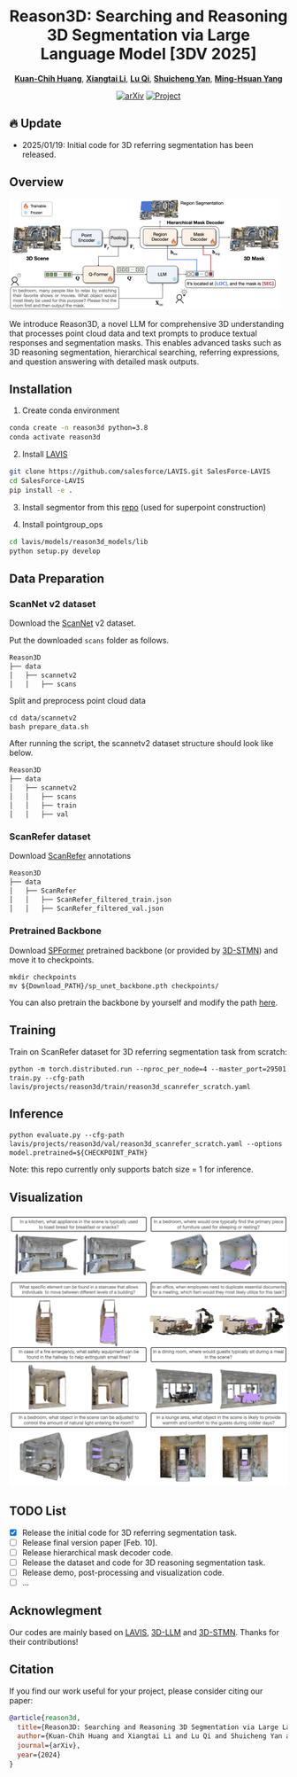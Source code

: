 
<p align="center">
  <h1 align="center">Reason3D: Searching and Reasoning 3D Segmentation via Large Language Model [3DV 2025]
  </h1>
  <p align="center">
    <a href="https://kuanchihhuang.github.io/"><strong>Kuan-Chih Huang</strong></a>,
    <a href="https://lxtgh.github.io/"><strong>Xiangtai Li</strong></a>,
    <a href="https://luqi.info/"><strong>Lu Qi</strong></a>,
    <a href="https://yanshuicheng.info/"><strong>Shuicheng Yan</strong></a>,
    <a href="https://faculty.ucmerced.edu/mhyang/"><strong>Ming-Hsuan Yang</strong></a>
  </p>

<div align="center">

[![arXiv](https://img.shields.io/badge/arXiv-2405.17427-red)](https://arxiv.org/abs/2405.17427)
[![Project](https://img.shields.io/badge/project-page-green)](https://kuanchihhuang.github.io/project/reason3d/)

</div>

## 🔥 Update
- 2025/01/19:  Initial code for 3D referring segmentation has been released.

## Overview

<img src="figs/reason3d_arch.jpg" alt="vis" style="zoom:50%;" />

We introduce Reason3D, a novel LLM for comprehensive 3D understanding that processes point cloud data and text prompts to produce textual responses and segmentation masks. This enables advanced tasks such as 3D reasoning segmentation, hierarchical searching, referring expressions, and question answering with detailed mask outputs.

## Installation

1. Create conda environment
```bash
conda create -n reason3d python=3.8
conda activate reason3d
```

2. Install [LAVIS](https://github.com/salesforce/LAVIS)
```bash
git clone https://github.com/salesforce/LAVIS.git SalesForce-LAVIS
cd SalesForce-LAVIS
pip install -e .
```

3. Install segmentor from this [repo](https://github.com/Karbo123/segmentator) (used for superpoint construction)


4. Install pointgroup_ops
```bash
cd lavis/models/reason3d_models/lib
python setup.py develop
```

## Data Preparation

### ScanNet v2 dataset

Download the [ScanNet](http://www.scan-net.org/) v2 dataset.

Put the downloaded `scans` folder as follows.
```
Reason3D
├── data
│   ├── scannetv2
│   │   ├── scans
```

Split and preprocess point cloud data

```
cd data/scannetv2
bash prepare_data.sh
```

After running the script, the scannetv2 dataset structure should look like below.
```
Reason3D
├── data
│   ├── scannetv2
│   │   ├── scans
│   │   ├── train
│   │   ├── val
```

### ScanRefer dataset

Download [ScanRefer](https://github.com/daveredrum/ScanRefer) annotations

```
Reason3D
├── data
│   ├── ScanRefer
│   │   ├── ScanRefer_filtered_train.json
│   │   ├── ScanRefer_filtered_val.json
```

### Pretrained Backbone
Download [SPFormer](https://github.com/sunjiahao1999/SPFormer) pretrained backbone (or provided by [3D-STMN](https://github.com/sosppxo/3D-STMN)) and move it to checkpoints.
```
mkdir checkpoints
mv ${Download_PATH}/sp_unet_backbone.pth checkpoints/
```
You can also pretrain the backbone by yourself and modify the path [here](lavis/projects/reason3d/train/reason3d_scanrefer_scratch.yaml#L15).

## Training
Train on ScanRefer dataset for 3D referring segmentation task from scratch:
```
python -m torch.distributed.run --nproc_per_node=4 --master_port=29501 train.py --cfg-path lavis/projects/reason3d/train/reason3d_scanrefer_scratch.yaml
```

## Inference
```
python evaluate.py --cfg-path lavis/projects/reason3d/val/reason3d_scanrefer_scratch.yaml --options model.pretrained=${CHECKPOINT_PATH}
```
Note: this repo currently only supports batch size = 1 for inference. 

## Visualization

<img src="figs/visualization.jpg" alt="vis" style="zoom:50%;" />


## TODO List

- [x] Release the initial code for 3D referring segmentation task.
- [ ] Release final version paper [Feb. 10].
- [ ] Release hierarchical mask decoder code.
- [ ] Release the dataset and code for 3D reasoning segmentation task. 
- [ ] Release demo, post-processing and visualization code.
- [ ] ...

## Acknowlegment

Our codes are mainly based on [LAVIS](https://github.com/salesforce/LAVIS), [3D-LLM](https://github.com/UMass-Foundation-Model/3D-LLM) and [3D-STMN](https://github.com/sosppxo/3D-STMN). Thanks for their contributions!


## Citation

If you find our work useful for your project, please consider citing our paper:


```bibtex
@article{reason3d,
  title={Reason3D: Searching and Reasoning 3D Segmentation via Large Language Model},
  author={Kuan-Chih Huang and Xiangtai Li and Lu Qi and Shuicheng Yan and Ming-Hsuan Yang},
  journal={arXiv},
  year={2024}
}
```
